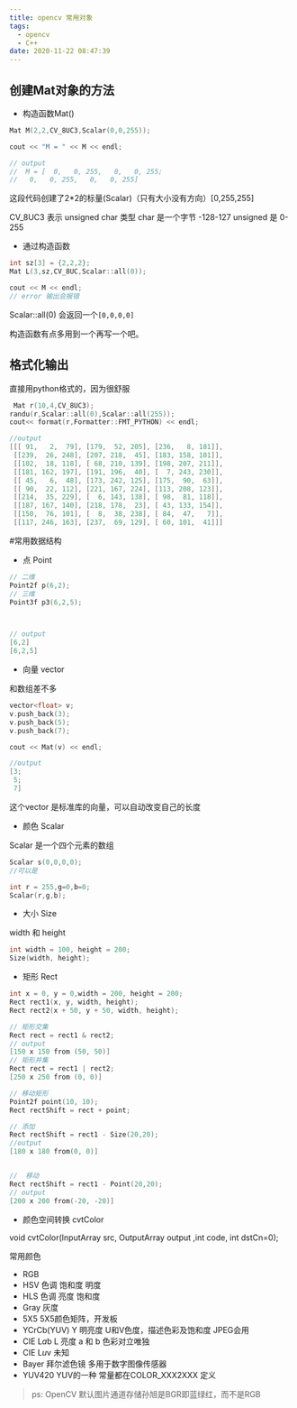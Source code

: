```yaml
---
title: opencv 常用对象
tags:
  - opencv
  - C++
date: 2020-11-22 08:47:39
---
```


## 创建Mat对象的方法

- 构造函数Mat()

```cpp
Mat M(2,2,CV_8UC3,Scalar(0,0,255));

cout << "M = " << M << endl;

// output
//  M = [  0,   0, 255,   0,   0, 255;
//   0,   0, 255,   0,   0, 255]

```

这段代码创建了2*2的标量(Scalar)（只有大小没有方向）[0,255,255]

CV_8UC3 表示 unsigned char 类型
char 是一个字节 -128-127
unsigned 是 0-255

- 通过构造函数

```cpp
int sz[3] = {2,2,2};
Mat L(3,sz,CV_8UC,Scalar::all(0));

cout << M << endl;
// error 输出会报错
```

Scalar::all(0) 会返回一个```[0,0,0,0]```


构造函数有点多用到一个再写一个吧。

## 格式化输出

直接用python格式的，因为很舒服

```cpp
 Mat r(10,4,CV_8UC3);
randu(r,Scalar::all(0),Scalar::all(255));
cout<< format(r,Formatter::FMT_PYTHON) << endl;

//output 
[[[ 91,   2,  79], [179,  52, 205], [236,   8, 181]],
 [[239,  26, 248], [207, 218,  45], [183, 158, 101]],
 [[102,  18, 118], [ 68, 210, 139], [198, 207, 211]],
 [[181, 162, 197], [191, 196,  40], [  7, 243, 230]],
 [[ 45,   6,  48], [173, 242, 125], [175,  90,  63]],
 [[ 90,  22, 112], [221, 167, 224], [113, 208, 123]],
 [[214,  35, 229], [  6, 143, 138], [ 98,  81, 118]],
 [[187, 167, 140], [218, 178,  23], [ 43, 133, 154]],
 [[150,  76, 101], [  8,  38, 238], [ 84,  47,   7]],
 [[117, 246, 163], [237,  69, 129], [ 60, 101,  41]]]
```

#常用数据结构

- 点 Point

```cpp
// 二维
Point2f p(6,2);
// 三维
Point3f p3(6,2,5);



// output 
[6,2]
[6,2,5]
```
- 向量 vector

和数组差不多

```cpp
vector<float> v;
v.push_back(3);
v.push_back(5);
v.push_back(7);

cout << Mat(v) << endl;

//output
[3;
 5;
 7]
```
这个vector 是标准库的向量，可以自动改变自己的长度


- 颜色 Scalar 

Scalar 是一个四个元素的数组

```cpp
Scalar s(0,0,0,0);
//可以是

int r = 255,g=0,b=0;
Scalar(r,g,b);
```

- 大小 Size

width 和 height
```cpp
int width = 100, height = 200;
Size(width, height);
```

- 矩形 Rect

```cpp
int x = 0, y = 0,width = 200, height = 200;
Rect rect1(x, y, width, height);
Rect rect2(x + 50, y + 50, width, height);

// 矩形交集
Rect rect = rect1 & rect2;
// output
[150 x 150 from (50, 50)]
// 矩形并集
Rect rect = rect1 | rect2;
[250 x 250 from (0, 0)]

// 移动矩形
Point2f point(10, 10);
Rect rectShift = rect + point;

// 添加
Rect rectShift = rect1 - Size(20,20);
//output
[180 x 180 from(0, 0)]


//  移动
Rect rectShift = rect1 - Point(20,20);
// output
[200 x 200 from(-20, -20)]
```

- 颜色空间转换 cvtColor

void cvtColor(InputArray src, OutputArray output ,int code, int dstCn=0);

常用颜色
- RGB 
- HSV 色调 饱和度 明度 
- HLS 色调 亮度 饱和度 
- Gray 灰度
- 5X5 5X5颜色矩阵，开发板
- YCrCb(YUV)  Y 明亮度 U和V色度，描述色彩及饱和度 JPEG会用
- CIE L*a*b  L 亮度 a 和 b 色彩对立唯独
- CIE L*u*v  未知
- Bayer 拜尔滤色镜 多用于数字图像传感器
- YUV420 YUV的一种
常量都在COLOR_XXX2XXX 定义

> ps: OpenCV 默认图片通道存储孙旭是BGR即蓝绿红，而不是RGB


